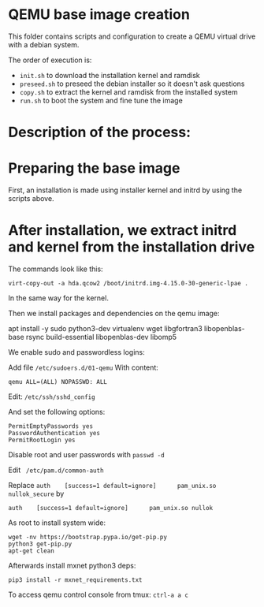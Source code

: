 <!---
  Licensed to the Apache Software Foundation (ASF) under one
  or more contributor license agreements.  See the NOTICE file
  distributed with this work for additional information
  regarding copyright ownership.  The ASF licenses this file
  to you under the Apache License, Version 2.0 (the
  "License"); you may not use this file except in compliance
  with the License.  You may obtain a copy of the License at

    http://www.apache.org/licenses/LICENSE-2.0

  Unless required by applicable law or agreed to in writing,
  software distributed under the License is distributed on an
  "AS IS" BASIS, WITHOUT WARRANTIES OR CONDITIONS OF ANY
  KIND, either express or implied.  See the License for the
  specific language governing permissions and limitations
  under the License.
-->

# QEMU base image creation

This folder contains scripts and configuration to create a QEMU virtual drive with a debian system.

The order of execution is:
- `init.sh` to download the installation kernel and ramdisk
- `preseed.sh` to preseed the debian installer so it doesn't ask questions 
- `copy.sh` to extract the kernel and ramdisk from the installed system
- `run.sh` to boot the system and fine tune the image

# Description of the process:

# Preparing the base image

First, an installation is made using installer kernel and initrd by using the scripts above.

# After installation, we extract initrd and kernel from the installation drive

The commands look like this:

`virt-copy-out -a hda.qcow2 /boot/initrd.img-4.15.0-30-generic-lpae .`

In the same way for the kernel.

Then we install packages and dependencies on the qemu image:

apt install -y sudo python3-dev virtualenv wget libgfortran3 libopenblas-base rsync build-essential
libopenblas-dev libomp5

We enable sudo and passwordless logins:

Add file `/etc/sudoers.d/01-qemu`
With content:
```
qemu ALL=(ALL) NOPASSWD: ALL
```

Edit: `/etc/ssh/sshd_config`

And set the following options:
```
PermitEmptyPasswords yes
PasswordAuthentication yes
PermitRootLogin yes
```

Disable root and user passwords with `passwd -d`

Edit ` /etc/pam.d/common-auth`

Replace `auth    [success=1 default=ignore]      pam_unix.so nullok_secure` by 
```
auth    [success=1 default=ignore]      pam_unix.so nullok
```

As root to install system wide:

```
wget -nv https://bootstrap.pypa.io/get-pip.py
python3 get-pip.py
apt-get clean
```

Afterwards install mxnet python3 deps:

```
pip3 install -r mxnet_requirements.txt
```


To access qemu control console from tmux: `ctrl-a a c`
